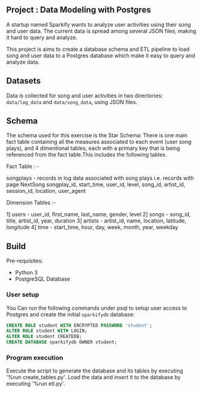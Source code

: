 ## Project : Data Modeling with Postgres

A startup named Sparkify wants to analyze user activities using their song and
user data. The current data is spread among several JSON files, making it hard
to query and analyze.

This project is aims to create a database schema and ETL pipeline to load song and user data to a
Postgres database which make it easy to query and analyze data.

## Datasets

Data is collected for song and user activities in two directories:
`data/log_data` and `data/song_data`, using JSON files.


## Schema

The schema used for this exercise is the Star Schema: There is one main fact table containing all the measures associated to each event (user song plays), and 4 dimentional tables, each with a primary key that is being referenced from the fact table.This includes the following tables.

Fact Table : -

songplays - records in log data associated with song plays i.e. records with page NextSong
            songplay_id, start_time, user_id, level, song_id, artist_id, session_id, location, user_agent

Dimension Tables :- 

1] users - user_id, first_name, last_name, gender, level
2] songs - song_id, title, artist_id, year, duration
3] artists - artist_id, name, location, latitude, longitude
4] time - start_time, hour, day, week, month, year, weekday


## Build
 
 Pre-requisites:

- Python 3
- PostgreSQL Database


### User setup

You Can run the following commands under psql to setup user access to
Postgres and create the initial `sparkifydb` database:

``` sql
CREATE ROLE student WITH ENCRYPTED PASSWORD 'student';
ALTER ROLE student WITH LOGIN;
ALTER ROLE student CREATEDB;
CREATE DATABASE sparkifydb OWNER student;

```
### Program execution
Execute the script to generate the database and its tables by executing '%run create_tables.py'.
Load the data and insert it to the database by executing '%run etl.py'.




